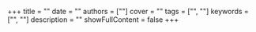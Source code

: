 +++
title = ""
date = ""
authors = [""]
cover = ""
tags = ["", ""]
keywords = ["", ""]
description = ""
showFullContent = false
+++
